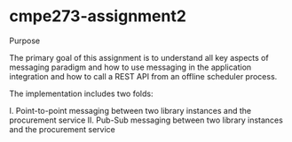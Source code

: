 cmpe273-assignment2
===================
Purpose

The primary goal of this assignment is to understand all key aspects of messaging paradigm and
how to use messaging in the application integration and how to call a REST API from an offline scheduler process.

The implementation includes two folds:

I. Point-to-point messaging between two library instances and the procurement service
II. Pub-Sub messaging between two library instances and the procurement service
